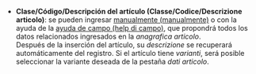 - **Clase/Código/Descripción del artículo (Classe/Codice/Descrizione articolo)**: se pueden ingresar [manualmente (manualmente)](/docs/guide/common/operations-with-data/manual-entry-or-help-and-data-selection) o con la ayuda de la [ayuda de campo (help di campo)](/docs/guide/common/operations-with-data/manual-entry-or-help-and-data-selection), que propondrá todos los datos relacionados ingresados en la *anagrafica articolo*.  
Después de la inserción del artículo, su *descrizione* se recuperará automáticamente del registro. Si el artículo tiene *varianti*, será posible seleccionar la variante deseada de la pestaña *dati articolo*.